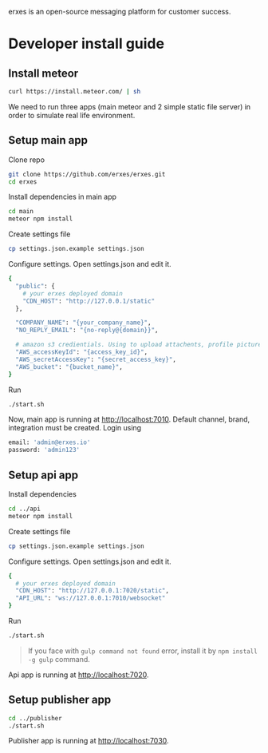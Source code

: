 erxes is an open-source messaging platform for customer success.

# Developer install guide

## Install meteor

```bash
curl https://install.meteor.com/ | sh
```

We need to run three apps (main meteor and 2 simple static file server) in order to
simulate real life environment.

## Setup main app

Clone repo

```bash
git clone https://github.com/erxes/erxes.git
cd erxes
```

Install dependencies in main app

```bash
cd main
meteor npm install
```

Create settings file

```bash
cp settings.json.example settings.json
```

Configure settings. Open settings.json and edit it.

```bash
{
  "public": {
    # your erxes deployed domain
    "CDN_HOST": "http://127.0.0.1/static"
  },

  "COMPANY_NAME": "{your_company_name}",
  "NO_REPLY_EMAIL": "{no-reply@{domain}}",

  # amazon s3 credientials. Using to upload attachents, profile pictures etc ...
  "AWS_accessKeyId": "{access_key_id}",
  "AWS_secretAccessKey": "{secret_access_key}",
  "AWS_bucket": "{bucket_name}",
}
```

Run

```bash
./start.sh
```

Now, main app is running at <a href="localhost:7010" target="__blank">http://localhost:7010</a>.
Default channel, brand, integration must be created. Login using
```bash
email: 'admin@erxes.io'
password: 'admin123'
```

## Setup api app

Install dependencies

```bash
cd ../api
meteor npm install
```

Create settings file

```bash
cp settings.json.example settings.json
```

Configure settings. Open settings.json and edit it.

```bash
{
  # your erxes deployed domain
  "CDN_HOST": "http://127.0.0.1:7020/static",
  "API_URL": "ws://127.0.0.1:7010/websocket"
}
```

Run

```bash
./start.sh
```

> If you face with `gulp command not found` error, install it by `npm install -g gulp`
command.

Api app is running at <a href="http://localhost:7020" target="__blank">http://localhost:7020</a>.

## Setup publisher app

```bash
cd ../publisher
./start.sh
```

Publisher app is running at <a href="http://localhost:7030" target="__blank">http://localhost:7030</a>.
